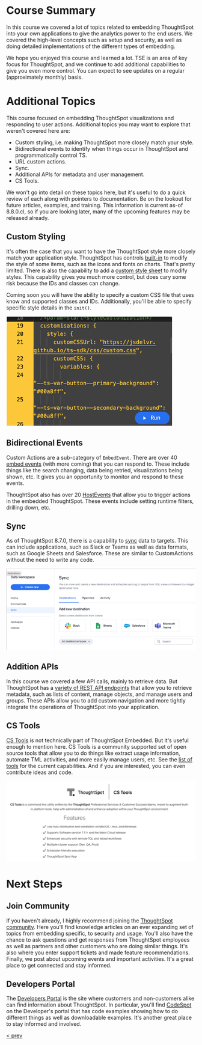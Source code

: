 # Course Summary

In this course we covered a lot of topics related to embedding ThoughtSpot into your own applications to give the analytics power to the end users.  We covered the high-level concepts such as setup and security, as well as doing detailed implementations of the different types of embedding.  

We hope you enjoyed this course and learned a lot.  TSE is an area of key focus for ThoughtSpot, and we continue to add additional capabilities to give you even more control.  You can expect to see updates on a regular (approximately monthly) basis.  

# Additional Topics

This course focused on embedding ThoughtSpot visualizations and responding to user actions.  Additional topics you may want to explore that weren't covered here are:

* Custom styling, i.e. making ThoughtSpot more closely match your style.
* Bidirectional events to identify when things occur in ThoughtSpot and programmatically control TS.  
* URL custom actions.
* Sync.
* Additional APIs for metadata and user management.
* CS Tools.

We won't go into detail on these topics here, but it's useful to do a quick review of each along with pointers to documentation.  Be on the lookout for future articles, examples, and training.  This information is current as-of 8.8.0.cl, so if you are looking later, many of the upcoming features may be released already.

## Custom Styling

It's often the case that you want to have the ThoughtSpot style more closely match your application style.  ThoughtSpot has controls [built-in](https://docs.thoughtspot.com/cloud/latest/style-customization) to modify the style of some items, such as the icons and fonts on charts.  That's pretty limited.  There is also the capability to add a [custom style sheet](https://developers.thoughtspot.com/docs/typedoc/interfaces/EmbedConfig.html#customCssUrl) to modify styles.  This capability gives you much more control, but does cary some risk because the IDs and classes can change.

Coming soon you will have the ability to specify a custom CSS file that uses know and supported classes and IDs.  Additionally, you'll be able to specify specific style details in the `init()`.

![Custom CSS in init](images/custom_css.png)

## Bidirectional Events

Custom Actions are a sub-category of `EmbedEvent`.  There are over 40 [embed events](https://developers.thoughtspot.com/docs/typedoc/enums/EmbedEvent.html) (with more coming) that you can respond to.  These include things like the search changing, data being retried, visualizations being shown, etc.  It gives you an opportunity to monitor and respond to these events.

ThoughtSpot also has over 20 [HostEvents](https://developers.thoughtspot.com/docs/typedoc/enums/HostEvent.html) that allow you to trigger actions in the embedded ThoughtSpot.  These events include setting runtime filters, drilling down, etc.  

## Sync

As of ThoughtSpot 8.7.0, there is a capability to [sync](https://docs.thoughtspot.com/cloud/latest/thoughtspot-sync) data to targets.  This can include applications, such as Slack or Teams as well as data formats, such as Google Sheets and Salesforce.  These are similar to CustomActions without the need to write any code. 

![Sync](images/sync.png)

## Addition APIs

In this course we covered a few API calls, mainly to retrieve data.  But ThoughtSpot has a [variety of REST API endpoints](https://developers.thoughtspot.com/docs/?pageid=rest-api-reference) that allow you to retrieve metadata, such as lists of content, manage objects, and manage users and groups.  These APIs allow you to add custom navigation and more tightly integrate the operations of ThoughtSpot into your application. 

## CS Tools

[CS Tools](https://thoughtspot.github.io/cs_tools) is not technically part of ThoughtSpot Embedded.  But it's useful enough to mention here.  CS Tools is a community supported set of open source tools that allow you to do things like extract usage information, automate TML activities, and more easily manage users, etc.  See the [list of tools](https://thoughtspot.github.io/cs_tools/cs-tools/overview/) for the current capabilities.  And if you are interested, you can even contribute ideas and code.  

![CS Tools](images/cstools.png)

# Next Steps

## Join Community

If you haven't already, I highly recommend joining the [ThoughtSpot community](https://community.thoughtspot.com).  Here you'll find knowledge articles on an ever expanding set of topics from embedding specific, to security and usage.  You'll also have the chance to ask questions and get responses from ThoughtSpot employees as well as partners and other customers who are doing similar things.  It's also where you enter support tickets and made feature recommendations.  Finally, we post about upcoming events and important activities.  It's a great place to get connected and stay informed.

## Developers Portal

The [Developers Portal](https://developers.thoughtspot.com) is the site where customers and non-customers alike can find information about ThoughtSpot.  In particular, you'll find [CodeSpot](https://developers.thoughtspot.com/codespot) on the Developer's portal that has code examples showing how to do different things as well as downloadable examples.  It's another great place to stay informed and involved.

[< prev](../lesson-11-custom-charts/README-11.md)
